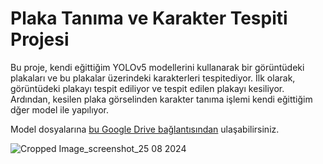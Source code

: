 # Plaka Tanıma ve Karakter Tespiti Projesi

Bu proje, kendi eğittiğim YOLOv5 modellerini kullanarak bir görüntüdeki plakaları ve bu plakalar üzerindeki karakterleri tespitediyor. İlk olarak, görüntüdeki plakayı tespit ediliyor ve tespit edilen plakayı kesiliyor. Ardından, kesilen plaka görselinden karakter tanıma işlemi kendi eğittiğim dğer model ile yapılıyor. 

Model dosyalarına [bu Google Drive bağlantısından](https://drive.google.com/drive/folders/1IinGKI5UfqDa45_YezCntwdTEsRndres?usp=sharing) ulaşabilirsiniz.

![Cropped Image_screenshot_25 08 2024](https://github.com/user-attachments/assets/82750a2e-c72e-4733-9bdd-eae98b6d40d8)
